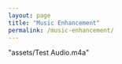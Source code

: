 ```yaml
---
layout: page
title: "Music Enhancement"
permalink: /music-enhancement/
---
```


"assets/Test Audio.m4a"
